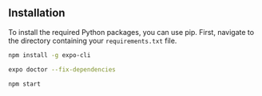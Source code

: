 ## Installation

To install the required Python packages, you can use pip. First, navigate to the directory containing your `requirements.txt` file.

```bash
npm install -g expo-cli

```
```bash
expo doctor --fix-dependencies
```

```bash
npm start
```
